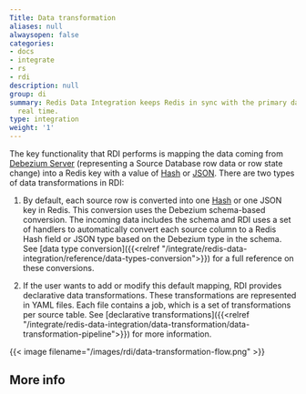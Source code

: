 ```yaml
---
Title: Data transformation
aliases: null
alwaysopen: false
categories:
- docs
- integrate
- rs
- rdi
description: null
group: di
summary: Redis Data Integration keeps Redis in sync with the primary database in near
  real time.
type: integration
weight: '1'
---
```


The key functionality that RDI performs is mapping the data coming from [Debezium Server](https://debezium.io/documentation/reference/stable/operations/debezium-server.html) (representing a Source Database row data or row state change) into a Redis key with a value of [Hash](https://redis.io/docs/data-types/hashes/) or [JSON](https://redis.io/docs/stack/json/).
There are two types of data transformations in RDI:

1. By default, each source row is converted into one [Hash](https://redis.io/docs/data-types/hashes/) or one JSON key in Redis.
  This conversion uses the Debezium schema-based conversion. The incoming data includes the schema and RDI uses a set of handlers to automatically convert each source column to a Redis Hash field or JSON type based on the Debezium type in the schema. See [data type conversion]({{<relref "/integrate/redis-data-integration/reference/data-types-conversion">}}) for a full reference on these conversions.

1. If the user wants to add or modify this default mapping, RDI provides declarative data transformations. These transformations are represented in YAML files. Each file contains a job, which is a set of transformations per source table. See [declarative transformations]({{<relref "/integrate/redis-data-integration/data-transformation/data-transformation-pipeline">}}) for more information.

{{< image filename="/images/rdi/data-transformation-flow.png" >}}

## More info

